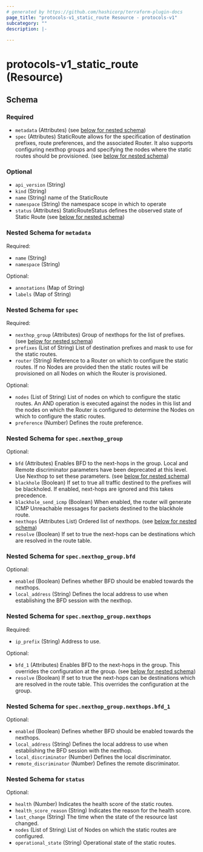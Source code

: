 ```yaml
---
# generated by https://github.com/hashicorp/terraform-plugin-docs
page_title: "protocols-v1_static_route Resource - protocols-v1"
subcategory: ""
description: |-
  
---
```


# protocols-v1_static_route (Resource)





<!-- schema generated by tfplugindocs -->
## Schema

### Required

- `metadata` (Attributes) (see [below for nested schema](#nestedatt--metadata))
- `spec` (Attributes) StaticRoute allows for the specification of destination prefixes, route preferences, and the associated Router. It also supports configuring nexthop groups and specifying the nodes where the static routes should be provisioned. (see [below for nested schema](#nestedatt--spec))

### Optional

- `api_version` (String)
- `kind` (String)
- `name` (String) name of the StaticRoute
- `namespace` (String) the namespace scope in which to operate
- `status` (Attributes) StaticRouteStatus defines the observed state of Static Route (see [below for nested schema](#nestedatt--status))

<a id="nestedatt--metadata"></a>
### Nested Schema for `metadata`

Required:

- `name` (String)
- `namespace` (String)

Optional:

- `annotations` (Map of String)
- `labels` (Map of String)


<a id="nestedatt--spec"></a>
### Nested Schema for `spec`

Required:

- `nexthop_group` (Attributes) Group of nexthops for the list of prefixes. (see [below for nested schema](#nestedatt--spec--nexthop_group))
- `prefixes` (List of String) List of destination prefixes and mask to use for the static routes.
- `router` (String) Reference to a Router on which to configure the static routes.  If no Nodes are provided then the static routes will be provisioned on all Nodes on which the Router is provisioned.

Optional:

- `nodes` (List of String) List of nodes on which to configure the static routes. An AND operation is executed against the nodes in this list and the nodes on which the Router is configured to determine the Nodes on which to configure the static routes.
- `preference` (Number) Defines the route preference.

<a id="nestedatt--spec--nexthop_group"></a>
### Nested Schema for `spec.nexthop_group`

Optional:

- `bfd` (Attributes) Enables BFD to the next-hops in the group. Local and Remote discriminator parameters have been deprecated at this level. Use Nexthop to set these parameters. (see [below for nested schema](#nestedatt--spec--nexthop_group--bfd))
- `blackhole` (Boolean) If set to true all traffic destined to the prefixes will be blackholed.  If enabled, next-hops are ignored and this takes precedence.
- `blackhole_send_icmp` (Boolean) When enabled, the router will generate ICMP Unreachable messages for packets destined to the blackhole route.
- `nexthops` (Attributes List) Ordered list of nexthops. (see [below for nested schema](#nestedatt--spec--nexthop_group--nexthops))
- `resolve` (Boolean) If set to true the next-hops can be destinations which are resolved in the route table.

<a id="nestedatt--spec--nexthop_group--bfd"></a>
### Nested Schema for `spec.nexthop_group.bfd`

Optional:

- `enabled` (Boolean) Defines whether BFD should be enabled towards the nexthops.
- `local_address` (String) Defines the local address to use when establishing the BFD session with the nexthop.


<a id="nestedatt--spec--nexthop_group--nexthops"></a>
### Nested Schema for `spec.nexthop_group.nexthops`

Required:

- `ip_prefix` (String) Address to use.

Optional:

- `bfd_1` (Attributes) Enables BFD to the next-hops in the group. This overrides the configuration at the group. (see [below for nested schema](#nestedatt--spec--nexthop_group--nexthops--bfd_1))
- `resolve` (Boolean) If set to true the next-hops can be destinations which are resolved in the route table. This overrides the configuration at the group.

<a id="nestedatt--spec--nexthop_group--nexthops--bfd_1"></a>
### Nested Schema for `spec.nexthop_group.nexthops.bfd_1`

Optional:

- `enabled` (Boolean) Defines whether BFD should be enabled towards the nexthops.
- `local_address` (String) Defines the local address to use when establishing the BFD session with the nexthop.
- `local_discriminator` (Number) Defines the local discriminator.
- `remote_discriminator` (Number) Defines the remote discriminator.





<a id="nestedatt--status"></a>
### Nested Schema for `status`

Optional:

- `health` (Number) Indicates the health score of the static routes.
- `health_score_reason` (String) Indicates the reason for the health score.
- `last_change` (String) The time when the state of the resource last changed.
- `nodes` (List of String) List of Nodes on which the static routes are configured.
- `operational_state` (String) Operational state of the static routes.

